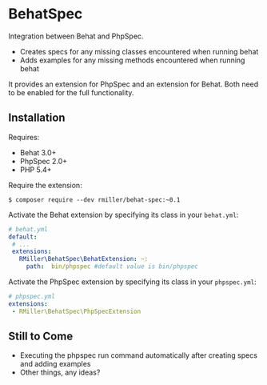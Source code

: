 BehatSpec
=========

Integration between Behat and PhpSpec.

* Creates specs for any missing classes encountered when running behat
* Adds examples for any missing methods encountered when running behat

It provides an extension for PhpSpec and an extension for Behat. Both need
to be enabled for the full functionality.

Installation
------------

Requires:

* Behat 3.0+
* PhpSpec 2.0+
* PHP 5.4+

Require the extension:

```
$ composer require --dev rmiller/behat-spec:~0.1
```

Activate the Behat extension by specifying its class in your `behat.yml`:

```yaml
# behat.yml
default:
 # ...
 extensions:
   RMiller\BehatSpec\BehatExtension: ~:
     path:  bin/phpspec #default value is bin/phpspec
```     

Activate the PhpSpec extension by specifying its class in your `phpspec.yml`:

```yaml
# phpspec.yml
extensions:
 - RMiller\BehatSpec\PhpSpecExtension
```

Still to Come
-------------

* Executing the phpspec run command automatically after creating specs and adding examples
* Other things, any ideas?
